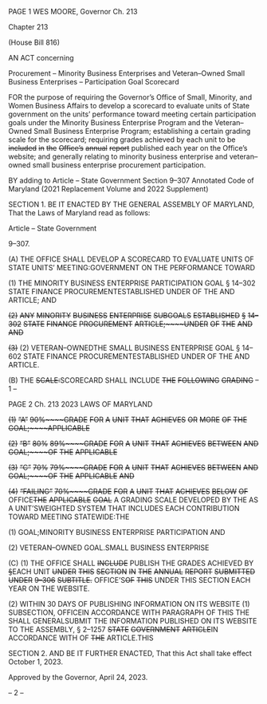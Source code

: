 PAGE 1
WES MOORE, Governor Ch. 213

Chapter 213

(House Bill 816)

AN ACT concerning

Procurement – Minority Business Enterprises and Veteran–Owned Small
Business Enterprises – Participation Goal Scorecard

FOR the purpose of requiring the Governor’s Office of Small, Minority, and Women
Business Affairs to develop a scorecard to evaluate units of State government on the
units’ performance toward meeting certain participation goals under the Minority
Business Enterprise Program and the Veteran–Owned Small Business Enterprise
Program; establishing a certain grading scale for the scorecard; requiring grades
achieved by each unit to be ~~included~~ ~~in~~ ~~the~~ ~~Office’s~~ ~~annual~~ ~~report~~ published each
year on the Office’s website; and generally relating to minority business enterprise
and veteran–owned small business enterprise procurement participation.

BY adding to
Article – State Government
Section 9–307
Annotated Code of Maryland
(2021 Replacement Volume and 2022 Supplement)

SECTION 1. BE IT ENACTED BY THE GENERAL ASSEMBLY OF MARYLAND,
That the Laws of Maryland read as follows:

Article – State Government

9–307.

(A) THE OFFICE SHALL DEVELOP A SCORECARD TO EVALUATE UNITS OF
STATE UNITS’ MEETING:GOVERNMENT ON THE PERFORMANCE TOWARD

(1) THE MINORITY BUSINESS ENTERPRISE PARTICIPATION GOAL
§ 14–302 STATE FINANCE PROCUREMENTESTABLISHED UNDER OF THE AND
ARTICLE; AND

~~(2)~~ ~~ANY~~ ~~MINORITY~~ ~~BUSINESS~~ ~~ENTERPRISE~~ ~~SUBGOALS~~ ~~ESTABLISHED~~
~~§~~ ~~14–302~~ ~~STATE~~ ~~FINANCE~~ ~~PROCUREMENT~~ ~~ARTICLE;~~~~UNDER~~ ~~OF~~ ~~THE~~ ~~AND~~ ~~AND~~

~~(3)~~ (2) VETERAN–OWNEDTHE SMALL BUSINESS ENTERPRISE GOAL
§ 14–602 STATE FINANCE PROCUREMENTESTABLISHED UNDER OF THE AND
ARTICLE.

(B) THE ~~SCALE:~~SCORECARD SHALL INCLUDE ~~THE~~ ~~FOLLOWING~~ ~~GRADING~~
– 1 –

PAGE 2
Ch. 213 2023 LAWS OF MARYLAND

~~(1)~~ ~~“A”~~ ~~90%~~~~GRADE~~ ~~FOR~~ ~~A~~ ~~UNIT~~ ~~THAT~~ ~~ACHIEVES~~ ~~OR~~ ~~MORE~~ ~~OF~~ ~~THE~~
~~GOAL;~~~~APPLICABLE~~

~~(2)~~ ~~“B”~~ ~~80%~~ ~~89%~~~~GRADE~~ ~~FOR~~ ~~A~~ ~~UNIT~~ ~~THAT~~ ~~ACHIEVES~~ ~~BETWEEN~~ ~~AND~~
~~GOAL;~~~~OF~~ ~~THE~~ ~~APPLICABLE~~

~~(3)~~ ~~“C”~~ ~~70%~~ ~~79%~~~~GRADE~~ ~~FOR~~ ~~A~~ ~~UNIT~~ ~~THAT~~ ~~ACHIEVES~~ ~~BETWEEN~~ ~~AND~~
~~GOAL;~~~~OF~~ ~~THE~~ ~~APPLICABLE~~ ~~AND~~

~~(4)~~ ~~“FAILING”~~ ~~70%~~~~GRADE~~ ~~FOR~~ ~~A~~ ~~UNIT~~ ~~THAT~~ ~~ACHIEVES~~ ~~BELOW~~ ~~OF~~
OFFICE~~THE~~ ~~APPLICABLE~~ ~~GOAL~~ A GRADING SCALE DEVELOPED BY THE AS A
UNIT’SWEIGHTED SYSTEM THAT INCLUDES EACH CONTRIBUTION TOWARD MEETING
STATEWIDE:THE

(1) GOAL;MINORITY BUSINESS ENTERPRISE PARTICIPATION AND

(2) VETERAN–OWNED GOAL.SMALL BUSINESS ENTERPRISE

(C) (1) THE OFFICE SHALL ~~INCLUDE~~ PUBLISH THE GRADES ACHIEVED BY
~~§~~EACH UNIT ~~UNDER~~ ~~THIS~~ ~~SECTION~~ ~~IN~~ ~~THE~~ ~~ANNUAL~~ ~~REPORT~~ ~~SUBMITTED~~ ~~UNDER~~
~~9–306~~ ~~SUBTITLE.~~ OFFICE’S~~OF~~ ~~THIS~~ UNDER THIS SECTION EACH YEAR ON THE
WEBSITE.

(2) WITHIN 30 DAYS OF PUBLISHING INFORMATION ON ITS WEBSITE
(1) SUBSECTION, OFFICEIN ACCORDANCE WITH PARAGRAPH OF THIS THE SHALL
GENERALSUBMIT THE INFORMATION PUBLISHED ON ITS WEBSITE TO THE
ASSEMBLY, § 2–1257 ~~STATE~~ ~~GOVERNMENT~~ ~~ARTICLE~~IN ACCORDANCE WITH OF ~~THE~~
ARTICLE.THIS

SECTION 2. AND BE IT FURTHER ENACTED, That this Act shall take effect
October 1, 2023.

Approved by the Governor, April 24, 2023.

– 2 –